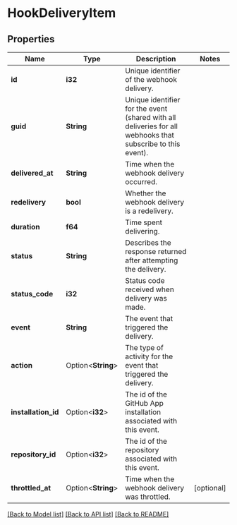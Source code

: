 # HookDeliveryItem

## Properties

Name | Type | Description | Notes
------------ | ------------- | ------------- | -------------
**id** | **i32** | Unique identifier of the webhook delivery. | 
**guid** | **String** | Unique identifier for the event (shared with all deliveries for all webhooks that subscribe to this event). | 
**delivered_at** | **String** | Time when the webhook delivery occurred. | 
**redelivery** | **bool** | Whether the webhook delivery is a redelivery. | 
**duration** | **f64** | Time spent delivering. | 
**status** | **String** | Describes the response returned after attempting the delivery. | 
**status_code** | **i32** | Status code received when delivery was made. | 
**event** | **String** | The event that triggered the delivery. | 
**action** | Option<**String**> | The type of activity for the event that triggered the delivery. | 
**installation_id** | Option<**i32**> | The id of the GitHub App installation associated with this event. | 
**repository_id** | Option<**i32**> | The id of the repository associated with this event. | 
**throttled_at** | Option<**String**> | Time when the webhook delivery was throttled. | [optional]

[[Back to Model list]](../README.md#documentation-for-models) [[Back to API list]](../README.md#documentation-for-api-endpoints) [[Back to README]](../README.md)


